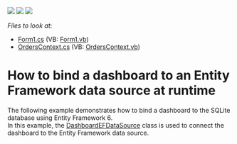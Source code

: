<!-- default badges list -->
![](https://img.shields.io/endpoint?url=https://codecentral.devexpress.com/api/v1/VersionRange/128580869/15.1.3%2B)
[![](https://img.shields.io/badge/Open_in_DevExpress_Support_Center-FF7200?style=flat-square&logo=DevExpress&logoColor=white)](https://supportcenter.devexpress.com/ticket/details/T213415)
[![](https://img.shields.io/badge/📖_How_to_use_DevExpress_Examples-e9f6fc?style=flat-square)](https://docs.devexpress.com/GeneralInformation/403183)
<!-- default badges end -->
<!-- default file list -->
*Files to look at*:

* [Form1.cs](./CS/Dashboard_EntityFramework/Form1.cs) (VB: [Form1.vb](./VB/Dashboard_EntityFramework/Form1.vb))
* [OrdersContext.cs](./CS/Dashboard_EntityFramework/OrdersContext.cs) (VB: [OrdersContext.vb](./VB/Dashboard_EntityFramework/OrdersContext.vb))
<!-- default file list end -->
# How to bind a dashboard to an Entity Framework data source at runtime


<p>The following example demonstrates how to bind a dashboard to the SQLite database using Entity Framework 6.<br />In this example, the <a href="http://documentation.devexpress.com/#Dashboard/clsDevExpressDashboardCommonDashboardEFDataSourcetopic">DashboardEFDataSource</a> class is used to connect the dashboard to the Entity Framework data source.</p>

<br/>


